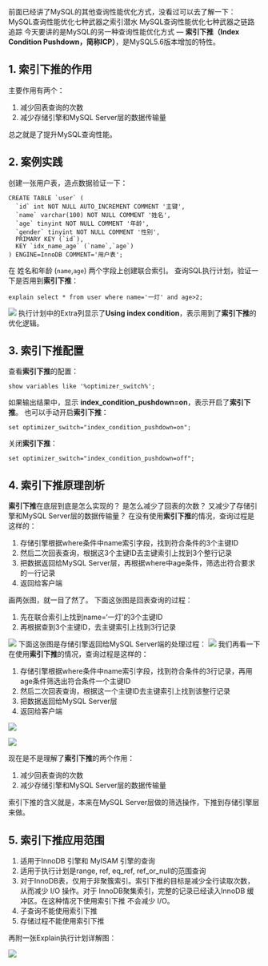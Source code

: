 前面已经讲了MySQL的其他查询性能优化方式，没看过可以去了解一下：
MySQL查询性能优化七种武器之索引潜水
MySQL查询性能优化七种武器之链路追踪
今天要讲的是MySQL的另一种查询性能优化方式 — **索引下推（Index Condition Pushdown，简称ICP）**，是MySQL5.6版本增加的特性。
## 1. 索引下推的作用
主要作用有两个：

1. 减少回表查询的次数
2. 减少存储引擎和MySQL Server层的数据传输量

总之就是了提升MySQL查询性能。
## 2. 案例实践
创建一张用户表，造点数据验证一下：
```
CREATE TABLE `user` (
  `id` int NOT NULL AUTO_INCREMENT COMMENT '主键',
  `name` varchar(100) NOT NULL COMMENT '姓名',
  `age` tinyint NOT NULL COMMENT '年龄',
  `gender` tinyint NOT NULL COMMENT '性别',
  PRIMARY KEY (`id`),
  KEY `idx_name_age` (`name`,`age`)
) ENGINE=InnoDB COMMENT='用户表';
```
在 姓名和年龄 (`name`,`age`) 两个字段上创建联合索引。
查询SQL执行计划，验证一下是否用到**索引下推**：
```
explain select * from user where name='一灯' and age>2;
```
![](https://javabaguwen.com/img/%E7%B4%A2%E5%BC%95%E4%B8%8B%E6%8E%A81.png)
执行计划中的Extra列显示了**Using index condition**，表示用到了**索引下推**的优化逻辑。
## 3. 索引下推配置
查看**索引下推**的配置：
```
show variables like '%optimizer_switch%';
```
如果输出结果中，显示 **index_condition_pushdown=on**，表示开启了**索引下推**。
也可以手动开启**索引下推**：
```
set optimizer_switch="index_condition_pushdown=on";
```
关闭**索引下推**：
```
set optimizer_switch="index_condition_pushdown=off";
```
## 4. 索引下推原理剖析
**索引下推**在底层到底是怎么实现的？
是怎么减少了回表的次数？
又减少了存储引擎和MySQL Server层的数据传输量？
在没有使用**索引下推**的情况，查询过程是这样的：

1. 存储引擎根据where条件中name索引字段，找到符合条件的3个主键ID
2. 然后二次回表查询，根据这3个主键ID去主键索引上找到3个整行记录
3. 把数据返回给MySQL Server层，再根据where中age条件，筛选出符合要求的一行记录
4. 返回给客户端

画两张图，就一目了然了。
下面这张图是回表查询的过程：

1. 先在联合索引上找到name=‘一灯’的3个主键ID
2. 再根据查到3个主键ID，去主键索引上找到3行记录

![](https://javabaguwen.com/img/%E7%B4%A2%E5%BC%95%E4%B8%8B%E6%8E%A82.png)
下面这张图是存储引擎返回给MySQL Server端的处理过程：
![](https://javabaguwen.com/img/%E7%B4%A2%E5%BC%95%E4%B8%8B%E6%8E%A83.png)
我们再看一下在使用**索引下推**的情况，查询过程是这样的：

1. 存储引擎根据where条件中name索引字段，找到符合条件的3行记录，再用age条件筛选出符合条件一个主键ID
2. 然后二次回表查询，根据这一个主键ID去主键索引上找到该整行记录
3. 把数据返回给MySQL Server层
4. 返回给客户端

![](https://javabaguwen.com/img/%E7%B4%A2%E5%BC%95%E4%B8%8B%E6%8E%A84.png)

![](https://javabaguwen.com/img/%E7%B4%A2%E5%BC%95%E4%B8%8B%E6%8E%A85.png)

现在是不是理解了**索引下推**的两个作用：

1. 减少回表查询的次数
2. 减少存储引擎和MySQL Server层的数据传输量

索引下推的含义就是，本来在MySQL Server层做的筛选操作，下推到存储引擎层来做。
## 5. 索引下推应用范围

1. 适用于InnoDB 引擎和 MyISAM 引擎的查询
2. 适用于执行计划是range, ref, eq_ref, ref_or_null的范围查询
3. 对于InnoDB表，仅用于非聚簇索引。索引下推的目标是减少全行读取次数，从而减少 I/O 操作。对于 InnoDB聚集索引，完整的记录已经读入InnoDB 缓冲区。在这种情况下使用索引下推 不会减少 I/O。
4. 子查询不能使用索引下推
5. 存储过程不能使用索引下推

再附一张Explain执行计划详解图：

![](https://javabaguwen.com/img/%E7%B4%A2%E5%BC%95%E4%B8%8B%E6%8E%A86.png)
